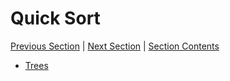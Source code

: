 # Quick Sort

[Previous Section][prev] | [Next Section][next] | [Section Contents][index]

[prev]: ../09heapsort
[next]: ../12countingradix
[index]: ../index

- [Trees](./01trees.md)
